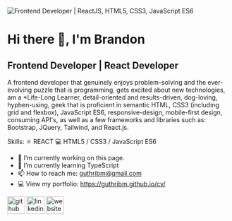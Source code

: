 ![Frontend Developer | ReactJS, HTML5, CSS3, JavaScript ES6](https://media-exp1.licdn.com/dms/image/C5616AQExMfxgIU8ILA/profile-displaybackgroundimage-shrink_350_1400/0/1643867757216?e=1652313600&v=beta&t=Nixf4whsfiylUO_AA8P3yvz5ExLiMVweGLEfRHLw79A)
# Hi there 👋, I'm Brandon
## Frontend Developer | React Developer


A frontend developer that genuinely enjoys problem-solving and the ever-evolving puzzle that is programming, gets excited about new technologies, am a *Life-Long Learner, detail-oriented and results-driven, dog-loving, hyphen-using, geek that is proficient in semantic HTML, CSS3 (including grid and flexbox), JavaScript ES6, responsive-design, mobile-first design, consuming API's, as well as a few frameworks and libraries such as: Bootstrap, JQuery, Tailwind, and React.js. 

Skills: 
⚛ REACT
💻 HTML5 / CSS3 / JavaScript ES6

- 🔭 I’m currently working on this page. 
- 🌱 I’m currently learning TypeScript 
- 📫 How to reach me: guthribm@gmail.com 
- 💻 View my portfolio: https://guthribm.github.io/cv/


[<img src='https://cdn.jsdelivr.net/npm/simple-icons@3.0.1/icons/github.svg' alt='github' height='40'>](https://github.com/guthribm)  [<img src='https://cdn.jsdelivr.net/npm/simple-icons@3.0.1/icons/linkedin.svg' alt='linkedin' height='40'>](https://www.linkedin.com/in/guthribm/)  [<img src='https://cdn.jsdelivr.net/npm/simple-icons@3.0.1/icons/icloud.svg' alt='website' height='40'>](https://guthribm.github.io/cv/)  

